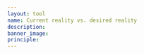 ```yaml
---
layout: tool
name: Current reality vs. desired reality
description:
banner_image:
principle:
---
```


